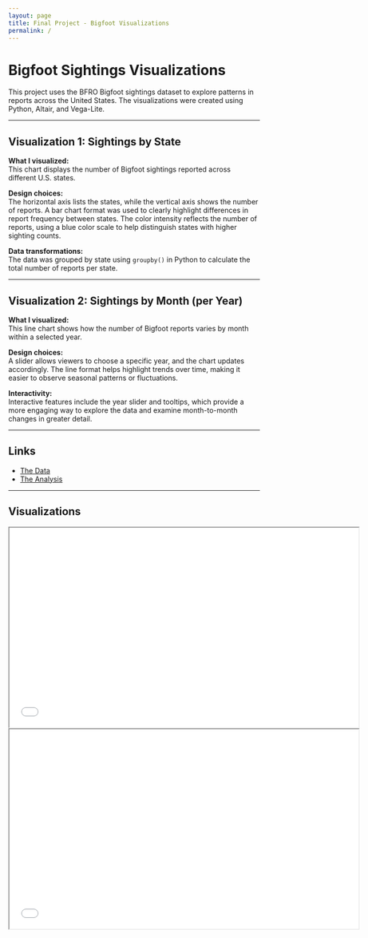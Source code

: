 ```yaml
---
layout: page
title: Final Project - Bigfoot Visualizations
permalink: /
---
```


# Bigfoot Sightings Visualizations

This project uses the BFRO Bigfoot sightings dataset to explore patterns in reports across the United States. The visualizations were created using Python, Altair, and Vega-Lite.

---

## Visualization 1: Sightings by State

**What I visualized:**  
This chart displays the number of Bigfoot sightings reported across different U.S. states.

**Design choices:**  
The horizontal axis lists the states, while the vertical axis shows the number of reports. A bar chart format was used to clearly highlight differences in report frequency between states. The color intensity reflects the number of reports, using a blue color scale to help distinguish states with higher sighting counts.

**Data transformations:**  
The data was grouped by state using `groupby()` in Python to calculate the total number of reports per state.

---

## Visualization 2: Sightings by Month (per Year)

**What I visualized:**  
This line chart shows how the number of Bigfoot reports varies by month within a selected year.

**Design choices:**  
A slider allows viewers to choose a specific year, and the chart updates accordingly. The line format helps highlight trends over time, making it easier to observe seasonal patterns or fluctuations.

**Interactivity:**  
Interactive features include the year slider and tooltips, which provide a more engaging way to explore the data and examine month-to-month changes in greater detail.

---

## Links

- [The Data](https://raw.githubusercontent.com/UIUC-iSchool-DataViz/is445_data/main/bfro_reports_fall2022.csv)  
- [The Analysis](https://github.com/YOUR_USERNAME/YOUR_REPO/blob/main/Workbook.ipynb)

---

## Visualizations

<iframe src="/assets/plot1.html" width="700" height="400"></iframe>  
<iframe src="/assets/plot2.html" width="700" height="400"></iframe>
